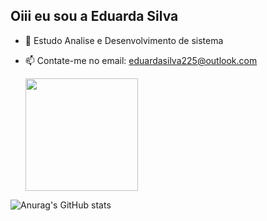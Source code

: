 ## Oiii eu sou a Eduarda Silva
- 🌱 Estudo Analise e Desenvolvimento de sistema
- 📫 Contate-me no email: eduardasilva225@outlook.com


  <img height="180em" src="https://github-readme-stats.vercel.app/api/top-langs/?username=eduarda102002&layout=compact&langs_count=7&theme=dracula"/>
</div>



![Anurag's GitHub stats](https://github-readme-stats.vercel.app/api?username=eduarda102002&show_icons=true&theme=radical)
